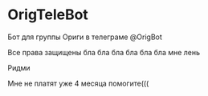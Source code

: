# OrigTeleBot
Бот для группы Ориги в телеграме
@OrigBot

Все права защищены бла бла бла бла бла бла мне лень

Ридми




























































































Мне не платят уже 4 месяца помогите(((
